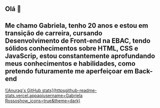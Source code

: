 ## Olá  👋

## Me chamo Gabriela, tenho 20 anos e estou em transição de carreira, cursando Desenvolvimento de Front-end na EBAC, tendo sólidos conhecimentos sobre HTML, CSS e JavaScrip, estou constantemente aprofundando meus conhecimentos e habilidades, como pretendo futuramente me aperfeiçoar em Back-end 

[![Anurag's GitHub stats](httpsgithub-readme-stats.vercel.appapiusername=Gabriela Rossoshow_icons=true&theme=dark)](httpsgithub.comanuraghazragithub-readme-stats)
